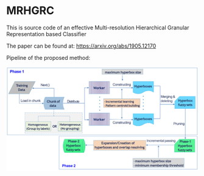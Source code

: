 # MRHGRC
This is source code of an effective Multi-resolution Hierarchical Granular Representation based Classifier

The paper can be found at: https://arxiv.org/abs/1905.12170

Pipeline of the proposed method:

![Pipeline of the proposed method](https://github.com/UTS-AAi/MRHGRC/blob/master/Demo/pipeline.png)
